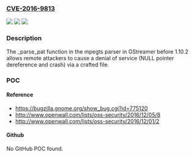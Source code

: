 ### [CVE-2016-9813](https://cve.mitre.org/cgi-bin/cvename.cgi?name=CVE-2016-9813)
![](https://img.shields.io/static/v1?label=Product&message=n%2Fa&color=blue)
![](https://img.shields.io/static/v1?label=Version&message=n%2Fa&color=blue)
![](https://img.shields.io/static/v1?label=Vulnerability&message=n%2Fa&color=brighgreen)

### Description

The _parse_pat function in the mpegts parser in GStreamer before 1.10.2 allows remote attackers to cause a denial of service (NULL pointer dereference and crash) via a crafted file.

### POC

#### Reference
- https://bugzilla.gnome.org/show_bug.cgi?id=775120
- http://www.openwall.com/lists/oss-security/2016/12/05/8
- http://www.openwall.com/lists/oss-security/2016/12/01/2

#### Github
No GitHub POC found.

